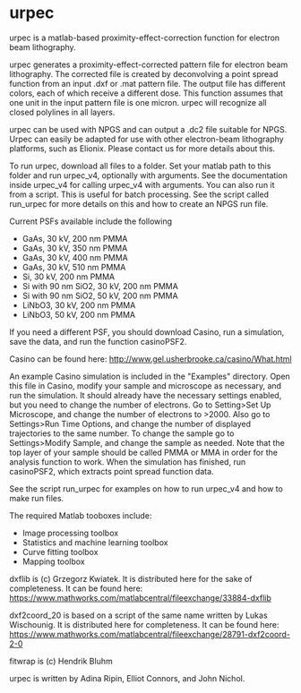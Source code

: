 # urpec
urpec is a matlab-based proximity-effect-correction function for electron beam lithography.

urpec generates a proximity-effect-corrected pattern file for electron beam lithography. The corrected file is created by deconvolving a point spread function from an input .dxf or .mat pattern file. The output file has different colors, each of which receive a different dose. This function assumes that one unit in the input pattern file is one micron. urpec will recognize all closed polylines in all layers. 

urpec can be used with NPGS and can output a .dc2 file suitable for NPGS. Urpec can easily be adapted for use with other electron-beam lithography platforms, such as Elionix. Please contact us for more details about this.

To run urpec, download all files to a folder. Set your matlab path to this folder and run urpec_v4, optionally with arguments. See the documentation inside urpec_v4 for calling urpec_v4 with arguments. You can also run it from a script. This is useful for batch processing. See the script called run_urpec for more details on this and how to create an NPGS run file.

Current PSFs available include the following
- GaAs, 30 kV, 200 nm PMMA
- GaAs, 30 kV, 350 nm PMMA
- GaAs, 30 kV, 400 nm PMMA
- GaAs, 30 kV, 510 nm PMMA
- Si, 30 kV, 200 nm PMMA
- Si with 90 nm SiO2, 30 kV, 200 nm PMMA
- Si with 90 nm SiO2, 50 kV, 200 nm PMMA
- LiNbO3, 30 kV, 200 nm PMMA
- LiNbO3, 50 kV, 200 nm PMMA

If you need a different PSF, you should download Casino, run a simulation, save the data, and run the function casinoPSF2.

Casino can be found here:
http://www.gel.usherbrooke.ca/casino/What.html

An example Casino simulation is included in the "Examples" directory. Open this file in Casino, modify your sample and microscope as necessary, and run the simulation. It should already have the necessary settings enabled, but you need to change the number of electrons. Go to Setting>Set Up Microscope, and change the number of electrons to >2000. Also go to Settings>Run Time Options, and change the number of displayed trajectories to the same number. To change the sample go to Settings>Modify Sample, and change the sample as needed. Note that the top layer of your sample should be called PMMA or MMA in order for the analysis function to work. When the simulation has finished, run casinoPSF2, which extracts point spread function data.

See the script run_urpec for examples on how to run urpec_v4 and how to make run files.

The required Matlab tooboxes include:
- Image processing toolbox
- Statistics and machine learning toolbox
- Curve fitting toolbox
- Mapping toolbox

dxflib is (c) Grzegorz Kwiatek. 
It is distributed here for the sake of completeness. It can be found here:
https://www.mathworks.com/matlabcentral/fileexchange/33884-dxflib

dxf2coord_20 is based on a script of the same name written by Lukas Wischounig. 
It is distributed here for completeness. It can be found here:   
https://www.mathworks.com/matlabcentral/fileexchange/28791-dxf2coord-2-0

fitwrap is (c) Hendrik Bluhm

urpec is written by Adina Ripin, Elliot Connors, and John Nichol.








